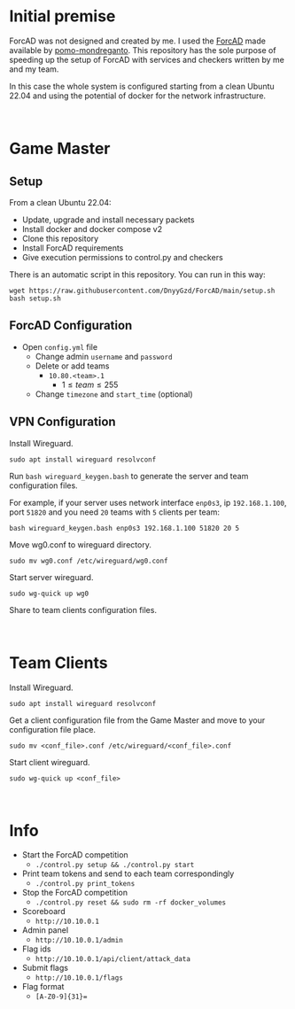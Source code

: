 # Initial premise
ForcAD was not designed and created by me. I used the [ForcAD](https://github.com/pomo-mondreganto/ForcAD) made available by [pomo-mondreganto](https://github.com/pomo-mondreganto).
This repository has the sole purpose of speeding up the setup of ForcAD with services and checkers written by me and my team.

In this case the whole system is configured starting from a clean Ubuntu 22.04 and using the potential of docker for the network infrastructure.

<br/>

# Game Master

## Setup
From a clean Ubuntu 22.04:
* Update, upgrade and install necessary packets
* Install docker and docker compose v2
* Clone this repository
* Install ForcAD requirements
* Give execution permissions to control.py and checkers

There is an automatic script in this repository.
You can run in this way:
```shell
wget https://raw.githubusercontent.com/DnyyGzd/ForcAD/main/setup.sh
bash setup.sh
```

## ForcAD Configuration
* Open `config.yml` file
  * Change admin `username` and `password`
  * Delete or add teams
    * `10.80.<team>.1`
      * $1 \leq team \leq 255$
  * Change `timezone` and `start_time` (optional)

## VPN Configuration
Install Wireguard.
```shell
sudo apt install wireguard resolvconf
```

Run `bash wireguard_keygen.bash` to generate the server and team configuration files.

For example, if your server uses network interface `enp0s3`, ip `192.168.1.100`, port `51820` and you need `20` teams with `5` clients per team:
```shell
bash wireguard_keygen.bash enp0s3 192.168.1.100 51820 20 5
```

Move wg0.conf to wireguard directory.
```shell
sudo mv wg0.conf /etc/wireguard/wg0.conf
```

Start server wireguard.
```shell
sudo wg-quick up wg0
```

Share to team clients configuration files.

<br/>

# Team Clients
Install Wireguard.
```shell
sudo apt install wireguard resolvconf
```
Get a client configuration file from the Game Master and move to your configuration file place.
```shell
sudo mv <conf_file>.conf /etc/wireguard/<conf_file>.conf
```

Start client wireguard.
```shell
sudo wg-quick up <conf_file>
```

<br/>

# Info
* Start the ForcAD competition
  * `./control.py setup && ./control.py start`
* Print team tokens and send to each team correspondingly
  * `./control.py print_tokens`
* Stop the ForcAD competition
  * `./control.py reset && sudo rm -rf docker_volumes`
* Scoreboard
  * `http://10.10.0.1`
* Admin panel
  * `http://10.10.0.1/admin`
* Flag ids
  * `http://10.10.0.1/api/client/attack_data`
* Submit flags
  * `http://10.10.0.1/flags`
* Flag format
  * `[A-Z0-9]{31}=`

